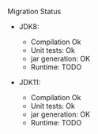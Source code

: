 Migration Status
- JDK8:
  - Compilation Ok
  - Unit tests: Ok
  - jar generation: OK
  - Runtime: TODO
  
- JDK11:
  - Compilation Ok
  - Unit tests: Ok
  - jar generation: OK
  - Runtime: TODO